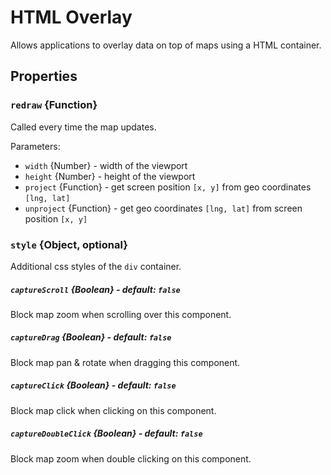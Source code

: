 # HTML Overlay

Allows applications to overlay data on top of maps using a HTML container.

## Properties

### `redraw` {Function}

Called every time the map updates.

Parameters:
- `width` {Number} - width of the viewport
- `height` {Number} - height of the viewport
- `project` {Function} - get screen position `[x, y]` from geo coordinates `[lng, lat]`
- `unproject` {Function} - get geo coordinates `[lng, lat]` from screen position `[x, y]`

### `style` {Object, optional}

Additional css styles of the `div` container.

##### `captureScroll` {Boolean} - default: `false`
Block map zoom when scrolling over this component.

##### `captureDrag` {Boolean} - default: `false`
Block map pan & rotate when dragging this component.

##### `captureClick` {Boolean} - default: `false`
Block map click when clicking on this component.

##### `captureDoubleClick` {Boolean} - default: `false`
Block map zoom when double clicking on this component.
